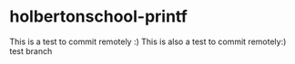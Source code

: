 # holbertonschool-printf
This is a test to commit remotely :)
This is also a test to commit remotely:)
test branch
